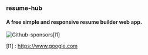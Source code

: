 ### resume-hub
#### A free simple and responsive resume builder web app.

![Github-sponsors](https://img.shields.io/badge/sponsor-30363D?style=for-the-badge&logo=GitHub-Sponsors&logoColor=#EA4AAA)[l1]

[l1] : https://www.google.com
